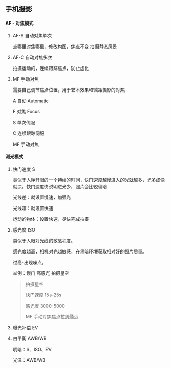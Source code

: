 ## 手机摄影

#### AF - 对焦模式 
1. AF-S 自动对焦单次
   
    点哪里对焦哪里，修改构图，焦点不变 拍摄静态风景

2. AF-C 自动对焦多次

    拍摄运动的，连续跟踪焦点，防止虚化

3. MF 手动对焦

    需要自己调节焦点位置，用于艺术效果和微距摄影的对焦

    A 自动 Automatic

    F 对焦 Focus

    S 单次伺服
    
    C 连续跟踪伺服

    MF 手动对焦


#### 测光模式
1. 快门速度 S
   
   类似于人睁开眼的一个持续的时间，快门速度越慢进入的光就越多，光多成像就凉。快门速度快说明进光少，照片会比较偏暗

   光线差：就设置慢速，加强光

   光线暗：就设置快速

   运动的物体：设置快速，尽快完成拍摄

2. 感光度 ISO

    类似于人眼对光线的敏感程度。

    感光度越高，相机对光越敏感，在黑暗环境获取相对好的照片质量。

    过高-出现噪点。

    举例：慢门 高感光 拍摄星空

    > 拍摄星空
    >
    > 快门速度 15s-25s
    >
    > 感光度 3000-5000
    >
    > MF 手动对焦焦点拉到最远

3. 曝光补偿 EV
4. 白平衡 AWB/WB
   

   明暗：S、ISO、EV

   光温：AWB/WB